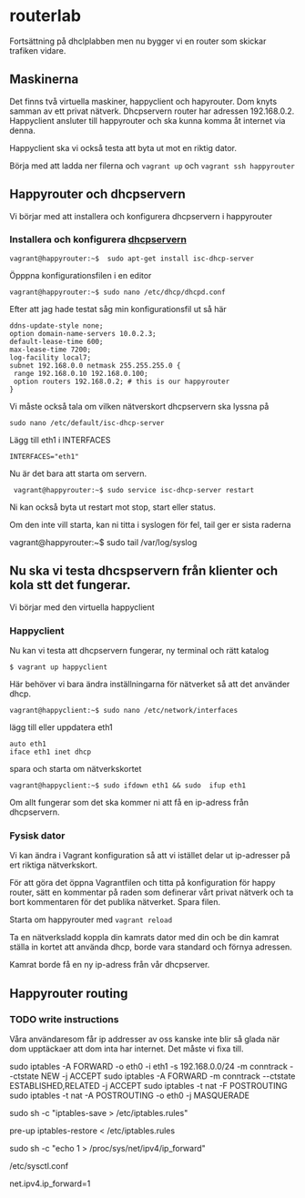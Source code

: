 # routerlab

Fortsättning på dhclplabben men nu bygger vi en router som skickar trafiken vidare.

##  Maskinerna

Det finns två virtuella maskiner, happyclient och hapyrouter. Dom knyts samman av ett privat nätverk. Dhcpservern router har adressen 192.168.0.2. Happyclient ansluter till happyrouter och ska kunna komma åt internet via denna. 


Happyclient ska vi också testa att byta ut mot en riktig dator. 

Börja med att ladda ner filerna och `vagrant up` och `vagrant ssh happyrouter`


## Happyrouter och dhcpservern

Vi börjar med att installera och konfigurera dhcpservern i happyrouter

### Installera och konfigurera [dhcpservern](https://www.isc.org/downloads/dhcp/) 

	vagrant@happyrouter:~$  sudo apt-get install isc-dhcp-server 

Öpppna konfigurationsfilen i en editor

	vagrant@happyrouter:~$ sudo nano /etc/dhcp/dhcpd.conf

Efter att jag hade testat såg min konfigurationsfil ut så här

    ddns-update-style none;
    option domain-name-servers 10.0.2.3;
    default-lease-time 600;
    max-lease-time 7200;
    log-facility local7;
    subnet 192.168.0.0 netmask 255.255.255.0 {
     range 192.168.0.10 192.168.0.100;  
     option routers 192.168.0.2; # this is our happyrouter
    }

Vi måste också tala om vilken nätverskort dhcpservern ska lyssna på


	sudo nano /etc/default/isc-dhcp-server

Lägg till eth1 i INTERFACES
	
	INTERFACES="eth1"
	
Nu är det bara att starta om servern.

	 vagrant@happyrouter:~$ sudo service isc-dhcp-server restart

Ni kan också byta ut restart mot stop, start eller status.

Om den inte vill starta, kan ni titta i syslogen för fel, tail ger er sista raderna

   vagrant@happyrouter:~$ sudo tail /var/log/syslog

## Nu ska vi testa dhcspservern från klienter och kola stt det fungerar.

Vi börjar med den virtuella happyclient


### Happyclient

Nu kan vi testa att dhcpservern fungerar, ny terminal och rätt katalog


	$ vagrant up happyclient
	

Här behöver vi bara ändra inställningarna för nätverket så att det använder dhcp.

	vagrant@happyclient:~$ sudo nano /etc/network/interfaces
	
lägg till eller uppdatera eth1
	
	auto eth1 
	iface eth1 inet dhcp

spara och starta om nätverkskortet

	vagrant@happyclient:~$ sudo ifdown eth1 && sudo  ifup eth1

Om allt fungerar som det ska kommer ni att få en ip-adress från dhcpservern.


### Fysisk dator

Vi kan ändra i Vagrant konfiguration så att vi istället delar ut ip-adresser på ert riktiga nätverkskort.

För att göra det öppna Vagrantfilen och titta på konfiguration för happy router, sätt en kommentar på raden som definerar vårt privat nätverk och ta bort kommentaren för det publika nätverket. Spara filen.

Starta om happyrouter med `vagrant reload`

Ta en nätverksladd koppla din kamrats dator med din och be din kamrat ställa in kortet att använda dhcp, borde vara standard och förnya adressen.

Kamrat borde få en ny ip-adress från vår dhcpserver.


## Happyrouter routing



### TODO write instructions

Våra användaresom får ip addresser av oss kanske inte blir så glada när dom upptäckaer att dom inta har internet.
Det måste vi fixa till.

sudo iptables -A FORWARD -o eth0 -i eth1 -s 192.168.0.0/24 -m conntrack --ctstate NEW -j ACCEPT
sudo iptables -A FORWARD -m conntrack --ctstate ESTABLISHED,RELATED -j ACCEPT
sudo iptables -t nat -F POSTROUTING
sudo iptables -t nat -A POSTROUTING -o eth0 -j MASQUERADE

sudo sh -c "iptables-save > /etc/iptables.rules"

pre-up iptables-restore < /etc/iptables.rules



sudo sh -c "echo 1 > /proc/sys/net/ipv4/ip_forward"



/etc/sysctl.conf 

net.ipv4.ip_forward=1




























